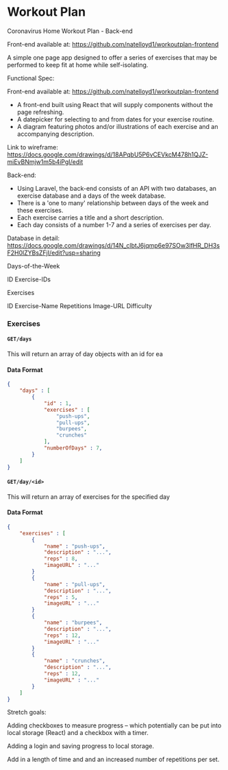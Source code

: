 # Workout Plan
Coronavirus Home Workout Plan - Back-end

Front-end available at: https://github.com/natelloyd1/workoutplan-frontend

A simple one page app designed to offer a series of exercises that may be performed to keep fit at home while self-isolating.

Functional Spec:

Front-end available at: https://github.com/natelloyd1/workoutplan-frontend
- A front-end built using React that will supply components without the page refreshing.
- A datepicker for selecting to and from dates for your exercise routine.
- A diagram featuring photos and/or illustrations of each exercise and an accompanying description.

Link to wireframe: https://docs.google.com/drawings/d/18APqbU5P6vCEVkcM478h1QJZ-miEvBNmjw1m5b4iPgI/edit



Back-end:
- Using Laravel, the back-end consists of an API with two databases, an exercise database and a days of the week database.
- There is a 'one to many' relationship between days of the week and these exercises.
- Each exercise carries a title and a short description.
- Each day consists of a number 1-7 and a series of exercises per day.

Database in detail:
https://docs.google.com/drawings/d/14N_clbtJ6jqmp6e97SOw3lfHR_DH3sF2H0lZYBsZFjI/edit?usp=sharing

Days-of-the-Week

ID
Exercise-IDs



Exercises

ID
Exercise-Name
Repetitions
Image-URL
Difficulty

### Exercises
#### `GET/days`
This will return an array of day objects with an id for ea
#### Data Format
```json
{
    "days" : [
        {
            "id" : 1,
            "exercises" : [
                "push-ups",
                "pull-ups",
                "burpees",
                "crunches"
            ],
            "numberOfDays" : 7,
        }
    ]
}
```
#### `GET/day/<id>`
This will return an array of exercises for the specified day
#### Data Format
```json
{
    "exercises" : [
        {
            "name" : "push-ups",
            "description" : "...",
            "reps" : 8,
            "imageURL" : "..."
        }
        {
            "name" : "pull-ups",
            "description" : "...",
            "reps" : 5,
            "imageURL" : "..."
        }
        {
            "name" : "burpees",
            "description" : "...",
            "reps" : 12,
            "imageURL" : "..."
        }
        {
            "name" : "crunches",
            "description" : "...",
            "reps" : 12,
            "imageURL" : "..."
        }
    ]
}
```

Stretch goals:

Adding checkboxes to measure progress – which potentially can be put into local storage (React) and a checkbox with a timer.

Adding a login and saving progress to local storage.

Add in a length of time and and an increased number of repetitions per set.
